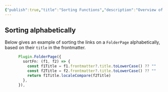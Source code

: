 ```yaml
---
{"publish":true,"title":"Sorting Functions","description":"Overview of frequently requested sorting functions.","created":"Wednesday, October 9th 2024, 10:16:12 pm","modified":"Saturday, May 31st 2025, 10:14:23 am","cssclasses":"mado-heading"}
---
```



## Sorting alphabetically

Below gives an example of sorting the links on a `FolderPage` alphabetically, based on their `title` in the frontmatter.

```ts title="quartz.config.ts" showLineNumbers{81}
      Plugin.FolderPage({
        sortFn: (f1, f2) => {
          const f1Title = f1.frontmatter?.title.toLowerCase() ?? ""
          const f2Title = f2.frontmatter?.title.toLowerCase() ?? ""
          return f1Title.localeCompare(f2Title)
        },
      }),
```
